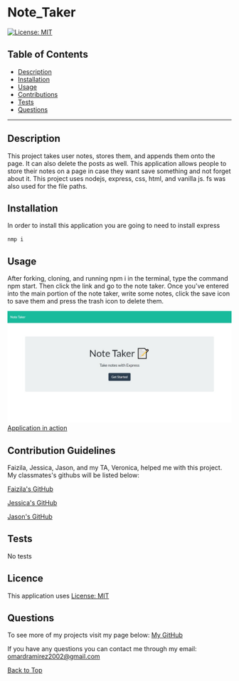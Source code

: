 # Note_Taker
[![License: MIT](https://img.shields.io/badge/License-MIT-yellow.svg)](https://opensource.org/licenses/MIT)

## Table of Contents
 
* [Description](#Description "Goto Description")
* [Installation](#Installation "Goto Installation")
* [Usage](#Usage "Goto Usage")
* [Contributions](#Contributions "Goto Contributions")
* [Tests](#Tests "Goto Tests")
* [Questions](#Questions "Goto Questions")
- - - -


## Description

This project takes user notes, stores them, and appends them onto the page. It can also delete the posts as well. This application allows people to store their notes on a page in case they want save something and not forget about it. This project uses nodejs, express, css, html, and vanilla js. fs was also used for the file paths.

## Installation

In order to install this application you are going to need to install express 

```
nmp i
```


## Usage

After forking, cloning, and running npm i in the terminal, type the command npm start. Then click the link and go to the note taker. Once you've entered into the main portion of the note taker, write some notes, click the save icon to save them and press the trash icon to delete them.

![picture of website](./public/assets/pictures/note_taker.jpeg)
<br>
[Application in action](undefined)

## Contribution Guidelines

Faizila, Jessica, Jason, and my TA, Veronica, helped me with this project. My classmates's githubs will be listed below:

[Faizila's GitHub](https://github.com/Faizila)

[Jessica's GitHub](https://github.com/jessicamcg)

[Jason's GitHub](https://github.com/jasonluxie)


## Tests

No tests


## Licence

This application uses [License: MIT](https://opensource.org/licenses/MIT)


## Questions

To see more of my projects visit my page below:
[My GitHub](https://github.com/BossyLemon0)

If you have any questions you can contact me through my email:
omardramirez2002@gmail.com

[Back to Top](#Note_Taker "Goto top")
